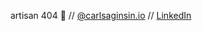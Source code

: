 artisan 404 👻 // [@carlsaginsin.io](https://carlsaginsin.vercel.app/) // [LinkedIn](https://www.linkedin.com/in/carl-saginsin-30358928a/)
